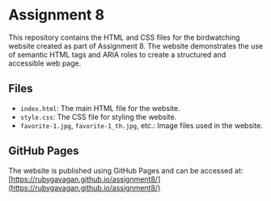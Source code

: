 # Assignment 8

This repository contains the HTML and CSS files for the birdwatching website created as part of Assignment 8. The website demonstrates the use of semantic HTML tags and ARIA roles to create a structured and accessible web page.

## Files

- `index.html`: The main HTML file for the website.
- `style.css`: The CSS file for styling the website.
- `favorite-1.jpg`, `favorite-1_th.jpg`, etc.: Image files used in the website.

## GitHub Pages

The website is published using GitHub Pages and can be accessed at: [https://rubygavagan.github.io/assignment8/](https://rubygavagan.github.io/assignment8/)
